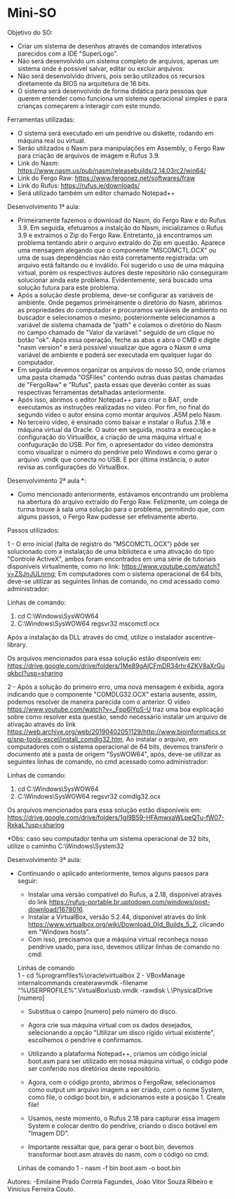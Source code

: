 # Mini-SO

Objetivo do SO: 
  - Criar um sistema de desenhos através de comandos interativos parecidos com a IDE "SuperLogo".
  - Não será desenvolvido um sistema completo de arquivos, apenas um sistema onde é possível salvar, editar ou excluir arquivos.
  - Não será desenvolvido drivers, pois serão utilizados os recursos diretamente da BIOS na arquitetura de 16 bits.
  - O sistema será desenvolvido de forma didática para pessoas que querem entender como funciona um sistema operacional simples e para crianças começarem a interagir com este mundo.

Ferramentas utilizadas:
  - O sistema será executado em um pendrive ou diskette, rodando em máquina real ou virtual.
  - Serão utilizados o Nasm para manipulações em Assembly, o Fergo Raw para criação de arquivos de imagem e Rufus 3.9.
  - Link do Nasm: https://www.nasm.us/pub/nasm/releasebuilds/2.14.03rc2/win64/
  - Link do Fergo Raw: https://www.fergonez.net/softwares/fraw
  - Link do Rufus: https://rufus.ie/downloads/
  - Será utilizado também um editor chamado Notepad++

Desenvolvimento 1ª aula:
  - Primeiramente fazemos o download do Nasm, do Fergo Raw e do Rufus 3.9. Em seguida, efetuamos a instalção do Nasm, inicializamos o Rufus 3.9 e extraimos o Zip do Fergo Raw. Entretanto, já encontramos um problema tentando abrir o arquivo extraído do Zip em questão. Aparece uma mensagem alegando que o componente "MSCOMCTL.OCX" ou uma de suas dependências não está corretamente registrada: um arquivo está faltando ou é inválido. Foi sugerido o uso de uma máquina virtual, porém os respectivos autores deste repositório não conseguiram solucionar ainda este problema. Evidentemente, será buscado uma solução futura para este problema.
  - Após a solução deste problema, deve-se configurar as variáveis de ambiente. Onde pegamos primeiramente o diretório do Nasm, abrimos as propriedades do computador e procuramos variáveis de ambiento no buscador e selecionamos o mesmo, posteriormente selecionamos a variável de sistema chamada de "path" e colamos o diretório do Nasm no campo chamado de "Valor da variável:" seguido de um clique no botão "ok". Após essa operação, feche as abas e abra o CMD e digite "nasm version" e será possível visualizar que agora o Nasm é uma variável de ambiente e poderá ser executada em qualquer lugar do computador.
  - Em seguida devemos organizar os arquivos do nosso SO, onde criamos uma pasta chamada "OSFiles" contendo outras duas pastas chamadas de "FergoRaw" e "Rufus", pasta essas que deverão conter as suas respectivas ferramentas detalhadas anteriormente.
  - Após isso, abrimos o editor Notepad++ para criar o BAT, onde executamos as instruções realizadas no vídeo. Por fim, no final do segundo vídeo o autor ensina como montar arquivos .ASM pelo Nasm.
  - No terceiro vídeo, é ensinado como baixar e instalar o Rufus 2.18 e máquina virtual da Oracle. O autor em seguida, mostra a execução e configuração do VirtualBox, a criação de uma máquina virtual e confuguração do USB. Por fim, o apresentador do vídeo demonstra como visualizar o número do pendrive pelo Windows e como gerar o arquivo .vmdk que conecta no USB. E por última instância, o autor revisa as configurações do VirtualBox.

Desenvolvimento 2ª aula *:

  - Como mencionado anteriormente, estávamos encontrando um problema na abertura do arquivo extraído do Fergo Raw. Felizmente, um colega de turma trouxe à sala uma solução para o problema, permitindo que, com alguns passos, o Fergo Raw pudesse ser efetivamente aberto.

  Passos utilizados:

  1 - O erro inicial (falta de registro do "MSCOMCTL.OCX") pôde ser solucionado com a instalação de uma biblioteca e uma ativação do tipo "Controle ActiveX", ambos foram       encontrados em uma série de tutoriais disponíveis virtualmente, como no link: https://www.youtube.com/watch?v=ZSJnJULnrng; Em computadores com o sistema operacional de 64 bits, deve-se utilizar as seguintes linhas de comando, no cmd acessado como administrador:
 
  Linhas de comando:
  1. cd C:\Windows\SysWOW64
  2. C:\Windows\SysWOW64 regsvr32 mscomctl.ocx

  Após a instalação da DLL através do cmd, utilize o instalador ascentive-library.

  Os arquivos mencionados para essa solução estão disponíveis em: https://drive.google.com/drive/folders/1Me89gAlCFmDR34rhr4ZKV8aXrGuqkbcI?usp=sharing

  2 - Após a solução do primeiro erro, uma nova mensagem é exibida, agora indicando que o componente "COMDLG32.OCX" estaria ausente, assim, podemos resolver de maneira parecida com o anterior. O vídeo https://www.youtube.com/watch?v=_Fpp6lYpS-U traz uma boa explicação sobre como resolver esta questão, sendo necessário instalar um arquivo de ativação através do link https://web.archive.org/web/20190402051129/http://www.bioinformatics.org/snp-tools-excel/install_comdlg32.htm. Ao instalar o arquivo, em computadores com o sistema operacional de 64 bits, devemos transferir o documento até a pasta de origem "SysWOW64", após, deve-se utilizar as seguintes linhas de comando, no cmd acessado como administrador:

  Linhas de comando:
  1. cd C:\Windows\SysWOW64
  2. C:\Windows\SysWOW64 regsvr32 comdlg32.ocx

  Os arquivos mencionados para essa solução estão disponíveis em: https://drive.google.com/drive/folders/1gI9B59-HFAmwxaWLpeQTu-fW07-RxkaL?usp=sharing

*Obs: caso seu computador tenha um sistema operacional de 32 bits, utilize o caminho C:\Windows\System32

Desenvolvimento 3ª aula:
  - Continuando o aplicado anteriormente, temos alguns passos para seguir:
     - Instalar uma versão compatível do Rufus, a 2.18, disponível através do link https://rufus-portable.br.uptodown.com/windows/post-download/1678016. 
     - Instalar a VirtualBox, versão 5.2.44, disponível através do link https://www.virtualbox.org/wiki/Download_Old_Builds_5_2, clicando em "Windows hosts".
     - Com isso, precisamos que a máquina virtual reconheça nosso pendrive usado, para isso, devemos utilizar linhas de comando no cmd:
    
      Linhas de comando    
      1 - cd %programfiles%\oracle\virtualbox
      2 - VBoxManage internalcommands createrawvmdk -filename "%USERPROFILE%"\.VirtualBox\usb.vmdk -rawdisk \\.\PhysicalDrive [numero]

    - Substitua o campo [numero] pelo número do disco.
    - Agora crie sua máquina virtual com os dados desejados, selecionando a opção "Utilizar um disco rígido virtual existente", escolhemos o pendrive e confirmamos.
    - Utilizando a plataforma Notepad++, criamos um código inicial boot.asm para ser utilizado em nossa máquina virtual, o código pode ser conferido nos diretórios deste repositório.
    - Agora, com o código pronto, abrimos o FergoRaw, selecionamos como output um arquivo imagem a ser criado, com o nome System, como file, o código boot.bin, e adicionamos este a posição 1. Create file!
    - Usamos, neste momento, o Rufus 2.18 para capturar essa imagem System e colocar dentro do pendrive, criando o disco botável em "Imagem DD".
      
    - Importante ressaltar que, para gerar o boot.bin, devemos transformar boot.asm através do nasm, com o código no cmd:

    Linhas de comando
    1 - nasm -f bin boot.asm -o boot.bin

Autores:
  -Emilaine Prado Correia Fagundes, João Vitor Souza Ribeiro e Vinicius Ferreira Couto.
